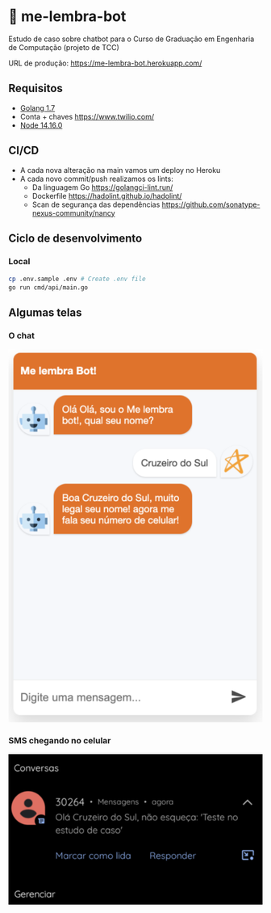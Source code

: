 # :robot: me-lembra-bot

Estudo de caso sobre chatbot para o Curso de Graduação em Engenharia de Computação (projeto de TCC)

URL de produção: https://me-lembra-bot.herokuapp.com/

## Requisitos

- [Golang 1.7](https://golang.org/doc/go1.7)
- Conta + chaves https://www.twilio.com/
- [Node 14.16.0](https://github.com/nodejs/node/blob/master/doc/changelogs/CHANGELOG_V14.md#14.16.0)

## CI/CD

- A cada nova alteração na main vamos um deploy no Heroku
- A cada novo commit/push realizamos os lints:
  - Da linguagem Go https://golangci-lint.run/
  - Dockerfile https://hadolint.github.io/hadolint/
  - Scan de segurança das dependências https://github.com/sonatype-nexus-community/nancy

## Ciclo de desenvolvimento

### Local

```sh
cp .env.sample .env # Create .env file
go run cmd/api/main.go
```

## Algumas telas

### O chat
![print 1](.github/images/1.png?raw=true)

### SMS chegando no celular
![print 2](.github/images/2.png?raw=true)
